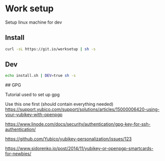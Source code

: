 # Work setup

Setup linux machine for dev

## Install

```bash
curl -sL https://git.io/worksetup | sh -s
```

## Dev

```bash
echo install.sh | DEV=true sh -s
```

## GPG

Tutorial used to set up gpg

Use this one first (should contain everything needed) https://support.yubico.com/support/solutions/articles/15000006420-using-your-yubikey-with-openpgp

https://www.linode.com/docs/security/authentication/gpg-key-for-ssh-authentication/

https://github.com/Yubico/yubikey-personalization/issues/123

https://www.sidorenko.io/post/2014/11/yubikey-or-openpgp-smartcards-for-newbies/
